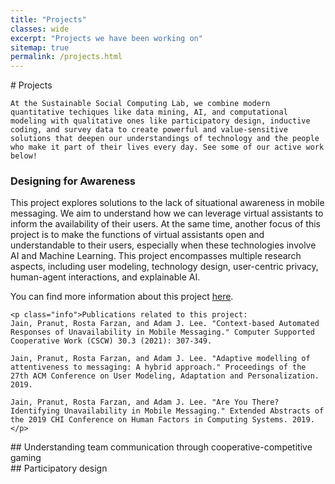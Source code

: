 ```yaml
---
title: "Projects"
classes: wide
excerpt: "Projects we have been working on"
sitemap: true
permalink: /projects.html
---
```


<div class="projects-page">
    # Projects

    At the Sustainable Social Computing Lab, we combine modern quantitative techiques like data mining, AI, and computational modeling with qualitative ones like participatory design, inductive coding, and survey data to create powerful and value-sensitive solutions that deepen our understandings of technology and the people who make it part of their lives every day. See some of our active work below!
</div>

<div>
    <h3>Designing for Awareness</h3>
    <p class="info">This project explores solutions to the lack of situational awareness in mobile messaging. We aim to understand how we can leverage virtual assistants to inform the availability of their users. At the same time, another focus of this project is to make the functions of virtual assistants open and understandable to their users, especially when these technologies involve AI and Machine Learning. This project encompasses multiple research aspects, including user modeling, technology design, user-centric privacy, human-agent interactions, and explainable AI.

You can find more information about this project <a href="https://people.cs.pitt.edu/~pranut/messaging_study/index.html">here</a>.</p>
    
    
    <p class="info">Publications related to this project:
    Jain, Pranut, Rosta Farzan, and Adam J. Lee. "Context-based Automated Responses of Unavailability in Mobile Messaging." Computer Supported Cooperative Work (CSCW) 30.3 (2021): 307-349.
    
    Jain, Pranut, Rosta Farzan, and Adam J. Lee. "Adaptive modelling of attentiveness to messaging: A hybrid approach." Proceedings of the 27th ACM Conference on User Modeling, Adaptation and Personalization. 2019.
    
    Jain, Pranut, Rosta Farzan, and Adam J. Lee. "Are You There? Identifying Unavailability in Mobile Messaging." Extended Abstracts of the 2019 CHI Conference on Human Factors in Computing Systems. 2019.</p>
</div>

<div>
    ## Understanding team communication through cooperative-competitive gaming
</div>

<div>
    ## Participatory design
</div>
